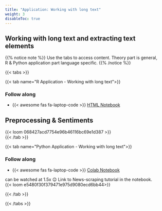 ```yaml
---
title: "Application: Working with long text"
weight: 3
disableToc: true
---
```


## Working with long text and extracting text elements

{{% notice note %}} Use the tabs to access content. Theory part is general, R & Python application part language specific.
{{% /notice %}}


{{< tabs >}}



{{< tab name="R Application - Working with long text">}}
<div>
   <h3>Follow along</h3>
  <ul>
    <li> {{< awesome fas fa-laptop-code >}} <a href="https://sds-aau.github.io/SDS-master/M2/notebooks/NLP_long_text_R.nb.html" target="_blank">HTML Notebook</a> </li>
  </ul>


  <h2>Preprocessing & Sentiments</h2>
  {{< loom 068427acd7754e96b46116bc69e1d387 >}}


</div>
{{< /tab >}}


  
{{< tab name="Python Application - Working with long text">}}
<div>
   <h3>Follow along</h3> 
  <ul>
    <li> {{< awesome fas fa-laptop-code >}} <a href="https://colab.research.google.com/github/SDS-AAU/SDS-master/blob/master/M2/notebooks/NLP_Longtext_py.ipynb" target="_blank">Colab Notebook</a> </li>
  </ul>

  can be watched at 1.5x 😉 Link to News-scraping tutorial in the notebook.
  {{< loom e5480f30f379471e975d9080ecd6bb44>}}

</div>
{{< /tab >}}

{{< /tabs >}}
